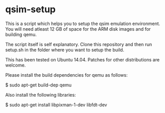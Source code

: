 qsim-setup
==========

This is a script which helps you to setup the qsim emulation environment. You
will need atleast 12 GB of space for the ARM disk images and for building qemu.

The script itself is self explanatory. Clone this repository and then run
setup.sh in the folder where you want to setup the build.

This has been tested on Ubuntu 14.04. Patches for other distributions are
welcome.

Please install the build dependencies for qemu as follows:

$ sudo apt-get build-dep qemu

Also install the following libraries:

$ sudo apt-get install libpixman-1-dev libfdt-dev

